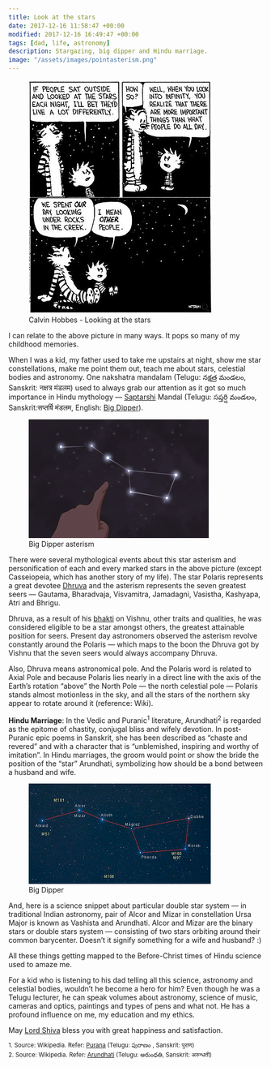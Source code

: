 ```yaml
---
title: Look at the stars
date: 2017-12-16 11:58:47 +00:00
modified: 2017-12-16 16:49:47 +00:00
tags: [dad, life, astronomy]
description: Stargazing, big dipper and Hindu marriage.
image: "/assets/images/pointasterism.png"
---
```


<figure>
<img src="/assets/images/calvinhobbes.png" alt="Calvin Hobbes - Looking at the stars">
<figcaption>Calvin Hobbes - Looking at the stars</figcaption>
</figure>

<span class="runningtext"><span class="blogrunningtext">I can relate to the above picture in many ways. It pops so many of my childhood memories.  

When I was a kid, my father used to take me upstairs at night, show me star constellations, make me point them out, teach me about stars, celestial bodies and astronomy. One nakshatra mandalam (Telugu: నక్షత్ర మండలం, Sanskrit: नक्षत्र मंडलम) used to always grab our attention as it got so much importance in Hindu mythology — [Saptarshi](https://en.wikipedia.org/wiki/Saptarishi) Mandal (Telugu: సప్తర్షి మండలం, Sanskrit:सप्तर्षि मंडलम, English: [Big Dipper](https://en.wikipedia.org/wiki/Big_Dipper)).  

<figure>
<img src="/assets/images/pointasterism.png" alt="Big Dipper asterism">
<figcaption>Big Dipper asterism</figcaption>
</figure>

There were several mythological events about this star asterism and personification of each and every marked stars in the above picture (except Casseiopeia, which has another story of my life). The star Polaris represents a great devotee [Dhruva](https://en.wikipedia.org/wiki/Dhruva) and the asterism represents the seven greatest seers — Gautama, Bharadvaja, Visvamitra, Jamadagni, Vasistha, Kashyapa, Atri and Bhrigu.  

Dhruva, as a result of his [bhakti](https://en.wikipedia.org/wiki/Bhakti) on Vishnu, other traits and qualities, he was considered eligible to be a star amongst others, the greatest attainable position for seers. Present day astronomers observed the asterism revolve constantly around the Polaris — which maps to the boon the Dhruva got by Vishnu that the seven seers would always accompany Dhruva.  

Also, Dhruva means astronomical pole. And the Polaris word is related to Axial Pole and because Polaris lies nearly in a direct line with the axis of the Earth’s rotation “above” the North Pole — the north celestial pole — Polaris stands almost motionless in the sky, and all the stars of the northern sky appear to rotate around it (reference: Wiki). 

**Hindu Marriage**: In the Vedic and Puranic<sup>1</sup> literature, Arundhati<sup>2</sup> is regarded as the epitome of chastity, conjugal bliss and wifely devotion. In post-Puranic epic poems in Sanskrit, she has been described as “chaste and revered” and with a character that is “unblemished, inspiring and worthy of imitation”. In Hindu marriages, the groom would point or show the bride the position of the “star” Arundhati, symbolizing how should be a bond between a husband and wife.  

<figure>
<img src="/assets/images/dipper.png" alt="Big Dipper">
<figcaption>Big Dipper</figcaption>
</figure>

And, here is a science snippet about particular double star system — in traditional Indian astronomy, pair of Alcor and Mizar in constellation Ursa Major is known as Vashista and Arundhati. Alcor and Mizar are the binary stars or double stars system — consisting of two stars orbiting around their common barycenter. Doesn’t it signify something for a wife and husband? :)  

All these things getting mapped to the Before-Christ times of Hindu science used to amaze me.  

For a kid who is listening to his dad telling all this science, astronomy and celestial bodies, wouldn’t he become a hero for him? Even though he was a Telugu lecturer, he can speak volumes about astronomy, science of music, cameras and optics, paintings and types of pens and what not. He has a profound influence on me, my education and my ethics.

May [Lord Shiva](https://en.wikipedia.org/wiki/Shiva) bless you with great happiness and satisfaction.  

<sup><span class="blogpostnotes">1\. Source: Wikipedia. Refer: [Purana](https://en.wikipedia.org/wiki/Puranas) (Telugu: పురాణం , Sanskrit: पुराण)</span></sup>  
<sup><span class="blogpostnotes">2\. Source: Wikipedia. Refer: [Arundhati](https://en.wikipedia.org/wiki/Arundhati_(Hinduism)) (Telugu: అరుంధతి, Sanskrit: अरुन्धती)</sup>